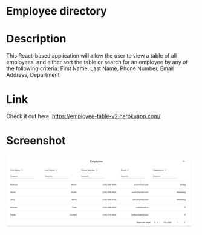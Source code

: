 # Employee directory
# Description  
This React-based application will allow the user to view a table of all employees, and either sort the table or search for an employee by any of the following criteria: First Name, Last Name, Phone Number, Email Address, Department
# Link  
Check it out here: https://employee-table-v2.herokuapp.com/ 
# Screenshot
<img src="./Screen Shot 2020-06-02 at 9.14.58 AM.png">
